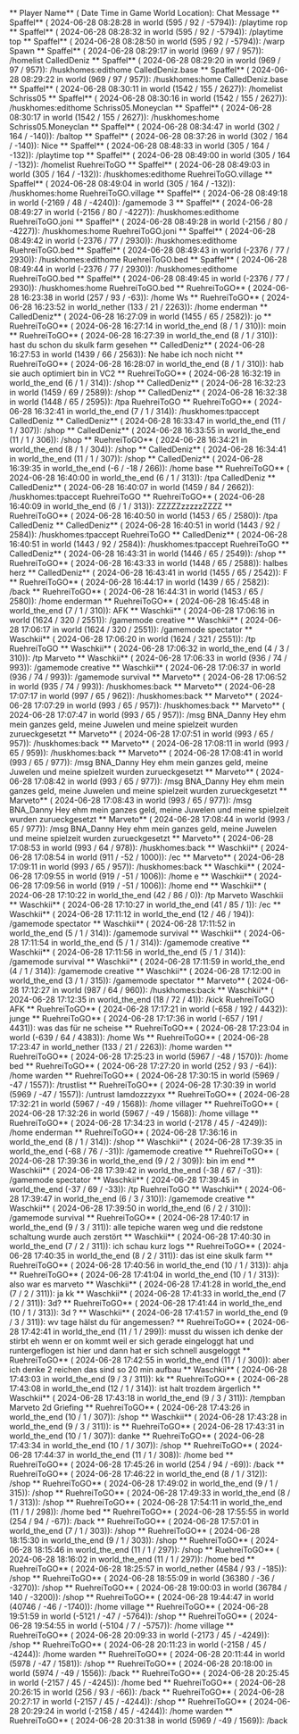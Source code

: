 ** Player Name** ( Date  Time in  Game World Location):  Chat Message
** Spaffel** ( 2024-06-28  08:28:28 in  world (595 / 92 / -5794)): /playtime rop
** Spaffel** ( 2024-06-28  08:28:32 in  world (595 / 92 / -5794)): /playtime top
** Spaffel** ( 2024-06-28  08:28:50 in  world (595 / 92 / -5794)): /warp Spawn
** Spaffel** ( 2024-06-28  08:29:17 in  world (969 / 97 / 957)): /homelist CalledDeniz
** Spaffel** ( 2024-06-28  08:29:20 in  world (969 / 97 / 957)): /huskhomes:edithome CalledDeniz.base
** Spaffel** ( 2024-06-28  08:29:22 in  world (969 / 97 / 957)): /huskhomes:home CalledDeniz.base
** Spaffel** ( 2024-06-28  08:30:11 in  world (1542 / 155 / 2627)): /homelist Schriss05
** Spaffel** ( 2024-06-28  08:30:16 in  world (1542 / 155 / 2627)): /huskhomes:edithome Schriss05.Moneyclan
** Spaffel** ( 2024-06-28  08:30:17 in  world (1542 / 155 / 2627)): /huskhomes:home Schriss05.Moneyclan
** Spaffel** ( 2024-06-28  08:34:47 in  world (302 / 164 / -140)): /baltop
** Spaffel** ( 2024-06-28  08:37:26 in  world (302 / 164 / -140)): Nice
** Spaffel** ( 2024-06-28  08:48:33 in  world (305 / 164 / -132)): /playtime top
** Spaffel** ( 2024-06-28  08:49:00 in  world (305 / 164 / -132)): /homelist RuehreiToGO
** Spaffel** ( 2024-06-28  08:49:03 in  world (305 / 164 / -132)): /huskhomes:edithome RuehreiToGO.village
** Spaffel** ( 2024-06-28  08:49:04 in  world (305 / 164 / -132)): /huskhomes:home RuehreiToGO.village
** Spaffel** ( 2024-06-28  08:49:18 in  world (-2169 / 48 / -4240)): /gamemode 3
** Spaffel** ( 2024-06-28  08:49:27 in  world (-2156 / 80 / -4227)): /huskhomes:edithome RuehreiToGO.joni
** Spaffel** ( 2024-06-28  08:49:28 in  world (-2156 / 80 / -4227)): /huskhomes:home RuehreiToGO.joni
** Spaffel** ( 2024-06-28  08:49:42 in  world (-2376 / 77 / 2930)): /huskhomes:edithome RuehreiToGO.bed
** Spaffel** ( 2024-06-28  08:49:43 in  world (-2376 / 77 / 2930)): /huskhomes:edithome RuehreiToGO.bed
** Spaffel** ( 2024-06-28  08:49:44 in  world (-2376 / 77 / 2930)): /huskhomes:edithome RuehreiToGO.bed
** Spaffel** ( 2024-06-28  08:49:45 in  world (-2376 / 77 / 2930)): /huskhomes:home RuehreiToGO.bed
** RuehreiToGO** ( 2024-06-28  16:23:38 in  world (257 / 93 / -63)): /home Ws
** RuehreiToGO** ( 2024-06-28  16:23:52 in  world_nether (133 / 21 / 2263)): /home enderman
** CalledDeniz** ( 2024-06-28  16:27:09 in  world (1455 / 65 / 2582)): jo
** RuehreiToGO** ( 2024-06-28  16:27:14 in  world_the_end (8 / 1 / 310)): moin
** RuehreiToGO** ( 2024-06-28  16:27:39 in  world_the_end (8 / 1 / 310)): hast du schon du skulk farm gesehen
** CalledDeniz** ( 2024-06-28  16:27:53 in  world (1439 / 66 / 2563)): Ne habe ich noch nicht
** RuehreiToGO** ( 2024-06-28  16:28:07 in  world_the_end (8 / 1 / 310)): hab sie auch optimiert bin in VC2
** RuehreiToGO** ( 2024-06-28  16:32:19 in  world_the_end (6 / 1 / 314)): /shop
** CalledDeniz** ( 2024-06-28  16:32:23 in  world (1459 / 69 / 2589)): /shop
** CalledDeniz** ( 2024-06-28  16:32:38 in  world (1448 / 65 / 2595)): /tpa RuehreiToGO
** RuehreiToGO** ( 2024-06-28  16:32:41 in  world_the_end (7 / 1 / 314)): /huskhomes:tpaccept CalledDeniz
** CalledDeniz** ( 2024-06-28  16:33:47 in  world_the_end (11 / 1 / 307)): /shop
** CalledDeniz** ( 2024-06-28  16:33:55 in  world_the_end (11 / 1 / 306)): /shop
** RuehreiToGO** ( 2024-06-28  16:34:21 in  world_the_end (8 / 1 / 304)): /shop
** CalledDeniz** ( 2024-06-28  16:34:41 in  world_the_end (11 / 1 / 307)): /shop
** CalledDeniz** ( 2024-06-28  16:39:35 in  world_the_end (-6 / -18 / 266)): /home base
** RuehreiToGO** ( 2024-06-28  16:40:00 in  world_the_end (6 / 1 / 313)): /tpa CalledDeniz
** CalledDeniz** ( 2024-06-28  16:40:07 in  world (1459 / 84 / 2662)): /huskhomes:tpaccept RuehreiToGO
** RuehreiToGO** ( 2024-06-28  16:40:09 in  world_the_end (6 / 1 / 313)): ZZZZZzzzzzZZZZ
** RuehreiToGO** ( 2024-06-28  16:40:50 in  world (1453 / 65 / 2580)): /tpa CalledDeniz
** CalledDeniz** ( 2024-06-28  16:40:51 in  world (1443 / 92 / 2584)): /huskhomes:tpaccept RuehreiToGO
** CalledDeniz** ( 2024-06-28  16:40:51 in  world (1443 / 92 / 2584)): /huskhomes:tpaccept RuehreiToGO
** CalledDeniz** ( 2024-06-28  16:43:31 in  world (1446 / 65 / 2549)): /shop
** RuehreiToGO** ( 2024-06-28  16:43:33 in  world (1448 / 65 / 2588)): halbes herz
** CalledDeniz** ( 2024-06-28  16:43:41 in  world (1455 / 65 / 2542)): F
** RuehreiToGO** ( 2024-06-28  16:44:17 in  world (1439 / 65 / 2582)): /back
** RuehreiToGO** ( 2024-06-28  16:44:31 in  world (1453 / 65 / 2580)): /home enderman
** RuehreiToGO** ( 2024-06-28  16:45:48 in  world_the_end (7 / 1 / 310)): AFK
** Waschkii** ( 2024-06-28  17:06:16 in  world (1624 / 320 / 2551)): /gamemode creative
** Waschkii** ( 2024-06-28  17:06:17 in  world (1624 / 320 / 2551)): /gamemode spectator
** Waschkii** ( 2024-06-28  17:06:20 in  world (1624 / 321 / 2551)): /tp RuehreiToGO
** Waschkii** ( 2024-06-28  17:06:32 in  world_the_end (4 / 3 / 310)): /tp Marveto
** Waschkii** ( 2024-06-28  17:06:33 in  world (936 / 74 / 993)): /gamemode creative
** Waschkii** ( 2024-06-28  17:06:37 in  world (936 / 74 / 993)): /gamemode survival
** Marveto** ( 2024-06-28  17:06:52 in  world (935 / 74 / 993)): /huskhomes:back
** Marveto** ( 2024-06-28  17:07:17 in  world (997 / 65 / 962)): /huskhomes:back
** Marveto** ( 2024-06-28  17:07:29 in  world (993 / 65 / 957)): /huskhomes:back
** Marveto** ( 2024-06-28  17:07:47 in  world (993 / 65 / 957)): /msg BNA_Danny Hey ehm mein ganzes geld, meine Juwelen und meine spielzeit wurden zurueckgesetzt
** Marveto** ( 2024-06-28  17:07:51 in  world (993 / 65 / 957)): /huskhomes:back
** Marveto** ( 2024-06-28  17:08:11 in  world (993 / 65 / 959)): /huskhomes:back
** Marveto** ( 2024-06-28  17:08:41 in  world (993 / 65 / 977)): /msg BNA_Danny Hey ehm mein ganzes geld, meine Juwelen und meine spielzeit wurden zurueckgesetzt
** Marveto** ( 2024-06-28  17:08:42 in  world (993 / 65 / 977)): /msg BNA_Danny Hey ehm mein ganzes geld, meine Juwelen und meine spielzeit wurden zurueckgesetzt
** Marveto** ( 2024-06-28  17:08:43 in  world (993 / 65 / 977)): /msg BNA_Danny Hey ehm mein ganzes geld, meine Juwelen und meine spielzeit wurden zurueckgesetzt
** Marveto** ( 2024-06-28  17:08:44 in  world (993 / 65 / 977)): /msg BNA_Danny Hey ehm mein ganzes geld, meine Juwelen und meine spielzeit wurden zurueckgesetzt
** Marveto** ( 2024-06-28  17:08:53 in  world (993 / 64 / 978)): /huskhomes:back
** Waschkii** ( 2024-06-28  17:08:54 in  world (911 / -52 / 1000)): /ec
** Marveto** ( 2024-06-28  17:09:11 in  world (993 / 65 / 957)): /huskhomes:back
** Waschkii** ( 2024-06-28  17:09:55 in  world (919 / -51 / 1006)): /home e
** Waschkii** ( 2024-06-28  17:09:56 in  world (919 / -51 / 1006)): /home end
** Waschkii** ( 2024-06-28  17:10:22 in  world_the_end (42 / 86 / 0)): /tp Marveto Waschkii
** Waschkii** ( 2024-06-28  17:10:27 in  world_the_end (41 / 85 / 1)): /ec
** Waschkii** ( 2024-06-28  17:11:12 in  world_the_end (12 / 46 / 194)): /gamemode spectator
** Waschkii** ( 2024-06-28  17:11:52 in  world_the_end (5 / 1 / 314)): /gamemode survival
** Waschkii** ( 2024-06-28  17:11:54 in  world_the_end (5 / 1 / 314)): /gamemode creative
** Waschkii** ( 2024-06-28  17:11:56 in  world_the_end (5 / 1 / 314)): /gamemode survival
** Waschkii** ( 2024-06-28  17:11:59 in  world_the_end (4 / 1 / 314)): /gamemode creative
** Waschkii** ( 2024-06-28  17:12:00 in  world_the_end (3 / 1 / 315)): /gamemode spectator
** Marveto** ( 2024-06-28  17:12:27 in  world (987 / 64 / 960)): /huskhomes:back
** Waschkii** ( 2024-06-28  17:12:35 in  world_the_end (18 / 72 / 41)): /kick RuehreiToGO AFK
** RuehreiToGO** ( 2024-06-28  17:17:21 in  world (-658 / 192 / 4432)): junge
** RuehreiToGO** ( 2024-06-28  17:17:36 in  world (-657 / 191 / 4431)): was das für ne scheise
** RuehreiToGO** ( 2024-06-28  17:23:04 in  world (-639 / 64 / 4383)): /home Ws
** RuehreiToGO** ( 2024-06-28  17:23:47 in  world_nether (133 / 21 / 2263)): /home warden
** RuehreiToGO** ( 2024-06-28  17:25:23 in  world (5967 / -48 / 1570)): /home bed
** RuehreiToGO** ( 2024-06-28  17:27:20 in  world (252 / 93 / -64)): /home warden
** RuehreiToGO** ( 2024-06-28  17:30:15 in  world (5969 / -47 / 1557)): /trustlist
** RuehreiToGO** ( 2024-06-28  17:30:39 in  world (5969 / -47 / 1557)): /untrust Iamdozzzyxx
** RuehreiToGO** ( 2024-06-28  17:32:21 in  world (5967 / -49 / 1568)): /home villager
** RuehreiToGO** ( 2024-06-28  17:32:26 in  world (5967 / -49 / 1568)): /home village
** RuehreiToGO** ( 2024-06-28  17:34:23 in  world (-2178 / 45 / -4249)): /home enderman
** RuehreiToGO** ( 2024-06-28  17:36:16 in  world_the_end (8 / 1 / 314)): /shop
** Waschkii** ( 2024-06-28  17:39:35 in  world_the_end (-68 / 76 / -31)): /gamemode creative
** RuehreiToGO** ( 2024-06-28  17:39:36 in  world_the_end (9 / 2 / 309)): bin im end
** Waschkii** ( 2024-06-28  17:39:42 in  world_the_end (-38 / 67 / -31)): /gamemode spectator
** Waschkii** ( 2024-06-28  17:39:45 in  world_the_end (-37 / 69 / -33)): /tp RuehreiToGO
** Waschkii** ( 2024-06-28  17:39:47 in  world_the_end (6 / 3 / 310)): /gamemode creative
** Waschkii** ( 2024-06-28  17:39:50 in  world_the_end (6 / 2 / 310)): /gamemode survival
** RuehreiToGO** ( 2024-06-28  17:40:17 in  world_the_end (9 / 3 / 311)): alle tepiche waren weg und die redstone schaltung wurde auch zerstört
** Waschkii** ( 2024-06-28  17:40:30 in  world_the_end (7 / 2 / 311)): ich schau kurz logs
** RuehreiToGO** ( 2024-06-28  17:40:35 in  world_the_end (8 / 2 / 311)): das ist eine skulk farm
** RuehreiToGO** ( 2024-06-28  17:40:56 in  world_the_end (10 / 1 / 313)): ahja
** RuehreiToGO** ( 2024-06-28  17:41:04 in  world_the_end (10 / 1 / 313)): also war es marveto
** Waschkii** ( 2024-06-28  17:41:28 in  world_the_end (7 / 2 / 311)): ja kk
** Waschkii** ( 2024-06-28  17:41:33 in  world_the_end (7 / 2 / 311)): 3d?
** RuehreiToGO** ( 2024-06-28  17:41:44 in  world_the_end (10 / 1 / 313)): 3d ?
** Waschkii** ( 2024-06-28  17:41:57 in  world_the_end (9 / 3 / 311)): wv tage hälst du für angemessen?
** RuehreiToGO** ( 2024-06-28  17:42:41 in  world_the_end (11 / 1 / 299)): musst du wissen ich denke der stirbt eh wenn er on kommt weil er sich gerade eingeloggt hat und runtergeflogen ist hier und dann hat er sich schnell ausgeloggt
** RuehreiToGO** ( 2024-06-28  17:42:55 in  world_the_end (11 / 1 / 300)): aber ich denke 2 reichen das sind so 20 min aufbau
** Waschkii** ( 2024-06-28  17:43:03 in  world_the_end (9 / 3 / 311)): kk
** RuehreiToGO** ( 2024-06-28  17:43:08 in  world_the_end (12 / 1 / 314)): ist halt trozdem ärgerlich
** Waschkii** ( 2024-06-28  17:43:18 in  world_the_end (9 / 3 / 311)): /tempban Marveto 2d Griefing
** RuehreiToGO** ( 2024-06-28  17:43:26 in  world_the_end (10 / 1 / 307)): /shop
** Waschkii** ( 2024-06-28  17:43:28 in  world_the_end (9 / 3 / 311)): is
** RuehreiToGO** ( 2024-06-28  17:43:31 in  world_the_end (10 / 1 / 307)): danke
** RuehreiToGO** ( 2024-06-28  17:43:34 in  world_the_end (10 / 1 / 307)): /shop
** RuehreiToGO** ( 2024-06-28  17:44:37 in  world_the_end (11 / 1 / 308)): /home bed
** RuehreiToGO** ( 2024-06-28  17:45:26 in  world (254 / 94 / -69)): /back
** RuehreiToGO** ( 2024-06-28  17:46:22 in  world_the_end (8 / 1 / 312)): /shop
** RuehreiToGO** ( 2024-06-28  17:49:02 in  world_the_end (9 / 1 / 315)): /shop
** RuehreiToGO** ( 2024-06-28  17:49:33 in  world_the_end (8 / 1 / 313)): /shop
** RuehreiToGO** ( 2024-06-28  17:54:11 in  world_the_end (11 / 1 / 298)): /home bed
** RuehreiToGO** ( 2024-06-28  17:55:55 in  world (254 / 94 / -67)): /back
** RuehreiToGO** ( 2024-06-28  17:57:01 in  world_the_end (7 / 1 / 303)): /shop
** RuehreiToGO** ( 2024-06-28  18:15:30 in  world_the_end (9 / 1 / 303)): /shop
** RuehreiToGO** ( 2024-06-28  18:15:46 in  world_the_end (11 / 1 / 297)): /shop
** RuehreiToGO** ( 2024-06-28  18:16:02 in  world_the_end (11 / 1 / 297)): /home bed
** RuehreiToGO** ( 2024-06-28  18:25:57 in  world_nether (4584 / 93 / -185)): /shop
** RuehreiToGO** ( 2024-06-28  18:55:09 in  world (36380 / -36 / -3270)): /shop
** RuehreiToGO** ( 2024-06-28  19:00:03 in  world (36784 / 140 / -3200)): /shop
** RuehreiToGO** ( 2024-06-28  19:44:47 in  world (40746 / -46 / -1740)): /home village
** RuehreiToGO** ( 2024-06-28  19:51:59 in  world (-5121 / -47 / -5764)): /shop
** RuehreiToGO** ( 2024-06-28  19:54:55 in  world (-5104 / 7 / -5757)): /home village
** RuehreiToGO** ( 2024-06-28  20:09:33 in  world (-2173 / 45 / -4249)): /shop
** RuehreiToGO** ( 2024-06-28  20:11:23 in  world (-2158 / 45 / -4244)): /home warden
** RuehreiToGO** ( 2024-06-28  20:11:44 in  world (5978 / -47 / 1581)): /shop
** RuehreiToGO** ( 2024-06-28  20:18:00 in  world (5974 / -49 / 1556)): /back
** RuehreiToGO** ( 2024-06-28  20:25:45 in  world (-2157 / 45 / -4245)): /home bed
** RuehreiToGO** ( 2024-06-28  20:26:15 in  world (256 / 93 / -66)): /back
** RuehreiToGO** ( 2024-06-28  20:27:17 in  world (-2157 / 45 / -4244)): /shop
** RuehreiToGO** ( 2024-06-28  20:29:24 in  world (-2158 / 45 / -4244)): /home warden
** RuehreiToGO** ( 2024-06-28  20:31:38 in  world (5969 / -49 / 1569)): /back
